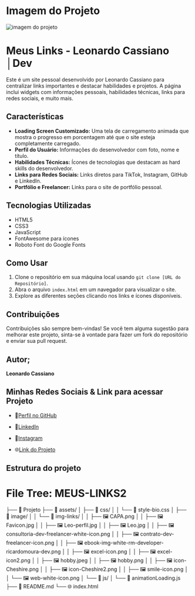 
# Imagem do Projeto
![imagem do projeto](assets/image/img-links/CAPA.png "Link Bio LC ")

# Meus Links - Leonardo Cassiano │Dev

Este é um site pessoal desenvolvido por Leonardo Cassiano para centralizar links importantes e destacar habilidades e projetos. A página inclui widgets com informações pessoais, habilidades técnicas, links para redes sociais, e muito mais.

## Características

- **Loading Screen Customizado:** Uma tela de carregamento animada que mostra o progresso em porcentagem até que o site esteja completamente carregado.
- **Perfil do Usuário:** Informações do desenvolvedor com foto, nome e título.
- **Habilidades Técnicas:** Ícones de tecnologias que destacam as hard skills do desenvolvedor.
- **Links para Redes Sociais:** Links diretos para TikTok, Instagram, GitHub e LinkedIn.
- **Portfólio e Freelancer:** Links para o site de portfólio pessoal.

## Tecnologias Utilizadas

- HTML5
- CSS3
- JavaScript
- FontAwesome para ícones
- Roboto Font do Google Fonts

## Como Usar

1. Clone o repositório em sua máquina local usando `git clone [URL do Repositório]`.
2. Abra o arquivo `index.html` em um navegador para visualizar o site.
3. Explore as diferentes seções clicando nos links e ícones disponíveis.

## Contribuições

Contribuições são sempre bem-vindas! Se você tem alguma sugestão para melhorar este projeto, sinta-se à vontade para fazer um fork do repositório e enviar sua pull request.

## Autor;

**Leonardo Cassiano**

## Minhas Redes Sociais & Link para acessar Projeto

- 💠[Perfil no GitHub](https://github.com/yLeonardoDev)
- 💠[LinkedIn](https://www.linkedin.com/in/leonardo-cassiano-435b62257/)
- 💠[Instagram](https://www.instagram.com/cassiano_og/)

- 🌐[Link do Projeto](https://yleonardoDev.github.io/MEUS-LINKS2/)

## Estrutura do projeto

# File Tree: MEUS-LINKS2

├── 📁 Projeto
├── 📁 assets/
│   ├── 📁 css/
│   │   └── 🎨 style-bio.css
│   ├── 📁 image/
│   │   └── 📁 img-links/
│   │       ├── 🖼️ CAPA.png
│   │       ├── 🖼️ Favicon.jpg
│   │       ├── 🖼️ Leo-perfil.jpg
│   │       ├── 🖼️ Leo.jpg
│   │       ├── 🖼️ consultoria-dev-freelancer-white-icon.png
│   │       ├── 🖼️ contrato-dev-freelancer-icon.png
│   │       ├── 🖼️ ebook-img-white-rm-developer-ricardomoura-dev.png
│   │       ├── 🖼️ excel-icon.png
│   │       ├── 🖼️ excel-icon2.png
│   │       ├── 🖼️ hobby.jpeg
│   │       ├── 🖼️ hobby.png
│   │       ├── 🖼️ icon-Cheshire.png
│   │       ├── 🖼️ icon-Cheshire2.png
│   │       ├── 🖼️ smile-icon.png
│   │       └── 🖼️ web-white-icon.png
│   └── 📁 js/
│       └── 📄 animationLoading.js
├── 📖 README.md
└── 🌐 index.html
